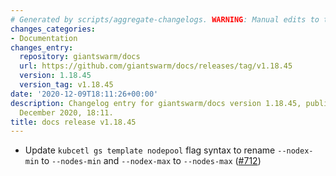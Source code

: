 ```yaml
---
# Generated by scripts/aggregate-changelogs. WARNING: Manual edits to this files will be overwritten.
changes_categories:
- Documentation
changes_entry:
  repository: giantswarm/docs
  url: https://github.com/giantswarm/docs/releases/tag/v1.18.45
  version: 1.18.45
  version_tag: v1.18.45
date: '2020-12-09T18:11:26+00:00'
description: Changelog entry for giantswarm/docs version 1.18.45, published on 09
  December 2020, 18:11.
title: docs release v1.18.45
---
```


- Update `kubcetl gs template nodepool` flag syntax to rename `--nodex-min` to `--nodes-min` and `--nodex-max` to `--nodes-max` ([#712](https://github.com/giantswarm/docs/pull/712))
